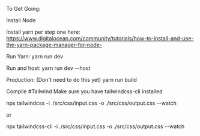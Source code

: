 



To Get Going:

Install Node

Install yarn per step one here:
https://www.digitalocean.com/community/tutorials/how-to-install-and-use-the-yarn-package-manager-for-node-

Run Yarn:
yarn run dev

Run and host:
yarn run dev --host

Production: (Don't need to do this yet)
yarn run build



Compile #Tailwind
Make sure you have tailwindcss-cli installed

npx tailwindcss -i ./src/css/input.css -o ./src/css/output.css --watch

or 

npx tailwindcss-cli -i ./src/css/input.css -o ./src/css/output.css --watch

